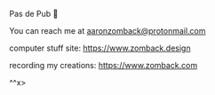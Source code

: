 Pas de Pub 🤌

You can reach me at aaronzomback@protonmail.com

computer stuff site: https://www.zomback.design

recording my creations: https://www.zomback.com

^^x>

<!--
**aaronzomback/aaronzomback** is a ✨ _special_ ✨ repository because its `README.md` (this file) appears on your GitHub profile.


